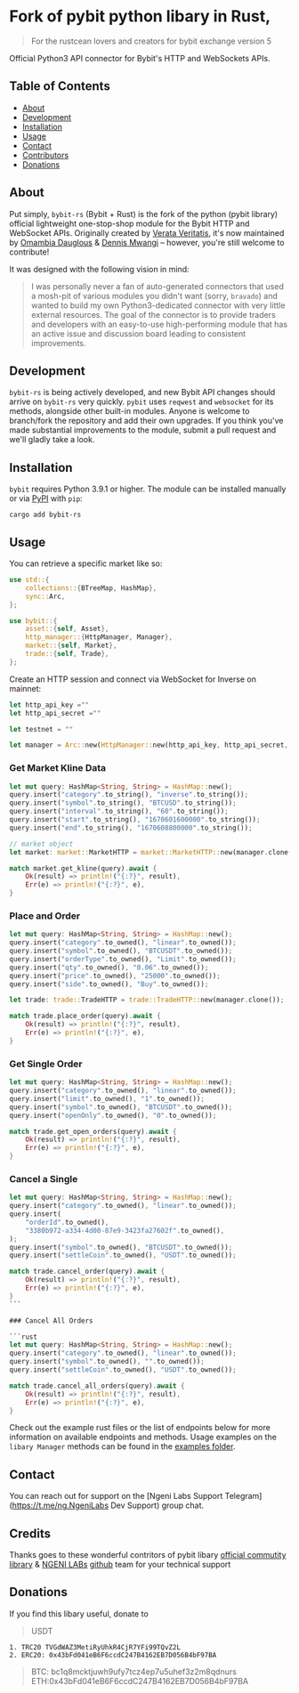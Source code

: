 # Fork of pybit python libary in Rust,

> For the rustcean lovers and creators for bybit exchange version 5

Official Python3 API connector for Bybit's HTTP and WebSockets APIs.

## Table of Contents

- [About](#about)
- [Development](#development)
- [Installation](#installation)
- [Usage](#usage)
- [Contact](#contact)
- [Contributors](#contributors)
- [Donations](#donations)

## About

Put simply, `bybit-rs` (Bybit + Rust) is the fork of the python (pybit library) official lightweight one-stop-shop module for the Bybit HTTP and WebSocket APIs. Originally created by [Verata Veritatis](https://github.com/verata-veritatis), it's now maintained by [Omambia Dauglous](https://github.com/domambia) & [Dennis Mwangi](https://github.com/Dennis-Codes) – however, you're still welcome to contribute!

It was designed with the following vision in mind:

> I was personally never a fan of auto-generated connectors that used a mosh-pit of various modules you didn't want (sorry, `bravado`) and wanted to build my own Python3-dedicated connector with very little external resources. The goal of the connector is to provide traders and developers with an easy-to-use high-performing module that has an active issue and discussion board leading to consistent improvements.

## Development

`bybit-rs` is being actively developed, and new Bybit API changes should arrive on `bybit-rs` very quickly. `pybit` uses `reqwest` and `websocket` for its methods, alongside other built-in modules. Anyone is welcome to branch/fork the repository and add their own upgrades. If you think you've made substantial improvements to the module, submit a pull request and we'll gladly take a look.

## Installation

`bybit` requires Python 3.9.1 or higher. The module can be installed manually or via [PyPI](https://pypi.org/project/pybit/) with `pip`:

```
cargo add bybit-rs
```

## Usage

You can retrieve a specific market like so:

```rust
use std::{
    collections::{BTreeMap, HashMap},
    sync::Arc,
};

use bybit::{
    asset::{self, Asset},
    http_manager::{HttpManager, Manager},
    market::{self, Market},
    trade::{self, Trade},
};
```

Create an HTTP session and connect via WebSocket for Inverse on mainnet:

```rust
let http_api_key =""
let http_api_secret =""

let testnet = ""

let manager = Arc::new(HttpManager::new(http_api_key, http_api_secret, testnet));
```

### Get Market Kline Data

```rust
let mut query: HashMap<String, String> = HashMap::new();
query.insert("category".to_string(), "inverse".to_string());
query.insert("symbol".to_string(), "BTCUSD".to_string());
query.insert("interval".to_string(), "60".to_string());
query.insert("start".to_string(), "1670601600000".to_string());
query.insert("end".to_string(), "1670608800000".to_string());

// market object
let market: market::MarketHTTP = market::MarketHTTP::new(manager.clone());

match market.get_kline(query).await {
    Ok(result) => println!("{:?}", result),
    Err(e) => println!("{:?}", e),
}

```

### Place and Order

```rust
let mut query: HashMap<String, String> = HashMap::new();
query.insert("category".to_owned(), "linear".to_owned());
query.insert("symbol".to_owned(), "BTCUSDT".to_owned());
query.insert("orderType".to_owned(), "Limit".to_owned());
query.insert("qty".to_owned(), "0.06".to_owned());
query.insert("price".to_owned(), "25000".to_owned());
query.insert("side".to_owned(), "Buy".to_owned());

let trade: trade::TradeHTTP = trade::TradeHTTP::new(manager.clone());

match trade.place_order(query).await {
    Ok(result) => println!("{:?}", result),
    Err(e) => println!("{:?}", e),
}
```

### Get Single Order

```rust
let mut query: HashMap<String, String> = HashMap::new();
query.insert("category".to_owned(), "linear".to_owned());
query.insert("limit".to_owned(), "1".to_owned());
query.insert("symbol".to_owned(), "BTCUSDT".to_owned());
query.insert("openOnly".to_owned(), "0".to_owned());

match trade.get_open_orders(query).await {
    Ok(result) => println!("{:?}", result),
    Err(e) => println!("{:?}", e),
}
```

### Cancel a Single

````rust
let mut query: HashMap<String, String> = HashMap::new();
query.insert("category".to_owned(), "linear".to_owned());
query.insert(
    "orderId".to_owned(),
    "3380b972-a334-4d00-87e9-3423fa27602f".to_owned(),
);
query.insert("symbol".to_owned(), "BTCUSDT".to_owned());
query.insert("settleCoin".to_owned(), "USDT".to_owned());

match trade.cancel_order(query).await {
    Ok(result) => println!("{:?}", result),
    Err(e) => println!("{:?}", e),
}
```

### Cancel All Orders

```rust
let mut query: HashMap<String, String> = HashMap::new();
query.insert("category".to_owned(), "linear".to_owned());
query.insert("symbol".to_owned(), "".to_owned());
query.insert("settleCoin".to_owned(), "USDT".to_owned());

match trade.cancel_all_orders(query).await {
    Ok(result) => println!("{:?}", result),
    Err(e) => println!("{:?}", e),
}
````

Check out the example rust files or the list of endpoints below for more information on available
endpoints and methods. Usage examples on the `libary Manager` methods can
be found in the [examples folder](https://github.com/domambia/bybit_rs/examples_folder).

## Contact

You can reach out for support on the [Ngeni Labs Support Telegram](https://t.me/ng.NgeniLabs Dev Support) group chat.

## Credits

Thanks goes to these wonderful contritors of pybit libary [official commutity library](https://github.com/bybit-exchange/pybit) & [NGENI LABs](https://ngeni.io) [github](https://github.com/devngeni) team for your technical support

## Donations

If you find this libary useful, donate to

> USDT

    1. TRC20 TVGdWAZ3MetiRyUhkR4CjR7YFi99TQvZ2L
    2. ERC20: 0x43bFd041eB6F6ccdC247B4162EB7D056B4bF97BA

> BTC: bc1q8mcktjuwh9ufy7tcz4ep7u5uhef3z2m8qdnurs
> ETH:0x43bFd041eB6F6ccdC247B4162EB7D056B4bF97BA

